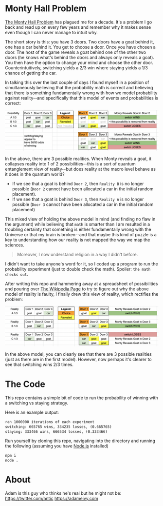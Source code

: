 # Monty Hall Problem

[The Monty Hall Problem](https://en.wikipedia.org/wiki/Monty_Hall_problem) has plagued me for a decade. It's a problem I go back and read up on every few years and remember why it makes sense even though I can never manage to intuit why.

The short story is this: you have 3 doors. Two doors have a goat behind it, one has a car behind it. You get to choose a door. Once you have chosen a door. The host of the game reveals a goat behind one of the other two doors (he knows what's behind the doors and always only reveals a goat). You then have the option to change your mind and choose the other door. Counterintuitively, switching yields a 2/3 win where staying yields a 1/3 chance of getting the car.

In talking this over the last couple of days I found myself in a position of simultaneously believing that the probability math is correct and believing that there is something fundamentally wrong with how we model probability against reality--and specifically that this model of events and probabilities is correct:

![Faulty but intuitive view](faulty.png)

In the above, there are 3 possible realities. When Monty reveals a goat, it collapses reality into 1 of 2 possibilities--this is a sort of quantum entanglement view of reality--but does reality at the macro level behave as it does in the quantum world? 
- If we see that a goat is behind `Door 2`, then `Reality B` is no longer possible (`Door 2` cannot have been allocated a car in the initial random placement). 
- If we see that a goat is behind `Door 3`, then `Reality A` is no longer possible (`Door 3` cannot have been allocated a car in the initial random placement)

This mixed view of holding the above model in mind (and finding no flaw in the argument) while believing that `math` is smarter than I am resulted in a troubling certainty that something is either fundamentally wrong with the Universe or that my brain is broken--and that maybe this kind of puzzle is a key to understanding how our reality is not mapped the way we map the sciences.
> Moreover, I now understand religion in a way I didn't before.

I didn't want to take anyone's word for it, so I coded up a program to run the probability experiment (just to double check the math). Spoiler: `the math checks out`.

After writing this repo and hammering away at a spreadsheet of possibilities and pouring over [The Wikipedia Page](https://en.wikipedia.org/wiki/Monty_Hall_problem) to try to figure out why the above model of reality is faulty, I finally drew this view of reality, which rectifies the problem:

![Probability view](probability.png)

In the above model, you can clearly see that there are 3 possible realities (just as there are in the first model). However, now perhaps it's clearer to see that switching wins 2/3 times. 

# The Code

This repo contains a simple bit of code to run the probability of winning with a switching vs staying strategy.

Here is an example output:

```
ran 1000000 iterations of each experiment
switching: 665765 wins, 334235 losses, (0.665765)
staying: 333466 wins, 666534 losses, (0.333466)
```

Run yourself by cloning this repo, navigating into the directory and running the following (assuming you have [Node.js](https://nodejs.org/en/) installed)

```
npm i
node .
```

# About

Adam is this guy who thinks he's real but he might not be: https://twitter.com/antic
https://adameivy.com
